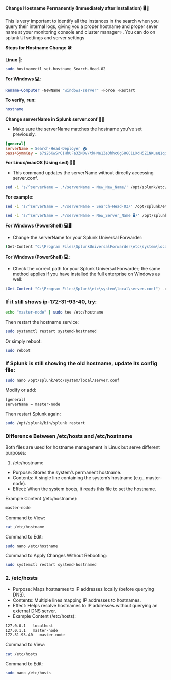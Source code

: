 
#### **Change Hostname Permanently (Immediately after Installation) 🖥️🔧**
This is very important to identify all the instances in the search when you query their internal logs, giving you a proper hostname and proper sever name at your monitoring console and cluster manager✨. You can do on splunk UI settings and server settings

**Steps for Hostname Change 🛠️**

**Linux 🐧:**
```sh
sudo hostnamectl set-hostname Search-Head-02
```

**For Windows 💻:**

```powershell
Rename-Computer -NewName "windows-server" -Force -Restart
```

**To verify, run:**

```sh
hostname
```

**Change serverName in Splunk server.conf 🔧📝**
- Make sure the serverName matches the hostname you’ve set previously.

```ini
[general]
serverName = Search-Head-Deployer 🏠
pass4SymmKey = $7$26KwSrCIHhUFa3ZN0V/tkHNe1Ze3hhcOgS8GC1LXdH5Z1NKueQ1qig==
```

**For Linux/macOS (Using sed) 🐧💡**
- This command updates the serverName without directly accessing server.conf.
```sh
sed -i 's/^serverName = .*/serverName = New_New_Name/' /opt/splunk/etc/system/local/server.conf
```

**For example:**
```sh
sed -i 's/^serverName = .*/serverName = Search-Head-03/' /opt/splunk/etc/system/local/server.conf
```

```sh
sed -i 's/^serverName = .*/serverName = New_Server_Name 🖥️/' /opt/splunkforwarder/etc/system/local/server.conf
```

**For Windows (PowerShell) 💻🖥️**
- Change the serverName for your Splunk Universal Forwarder:
```sh
(Get-Content "C:\Program Files\SplunkUniversalForwarder\etc\system\local\server.conf") -replace 'serverName = .*', 'serverName = New_Server_Name 🏢' | Set-Content "C:\Program Files\SplunkUniversalForwarder\etc\system\local\server.conf"
```


**For Windows (PowerShell) 💻:**
- Check the correct path for your Splunk Universal Forwarder; the same method applies if you have installed the full enterprise on Windows as well:

```powershell
(Get-Content "C:\Program Files\Splunk\etc\system\local\server.conf") -replace 'serverName = .*', 'serverName = New_Server_Name 🏢' | Set-Content "C:\Program Files\Splunk\etc\system\local\server.conf"
```


### If it still shows ip-172-31-93-40, try:
```sh
echo "master-node" | sudo tee /etc/hostname
```
Then restart the hostname service:
```sh
sudo systemctl restart systemd-hostnamed
```
Or simply reboot:
```sh
sudo reboot
```

### If Splunk is still showing the old hostname, update its config file:
```sh
sudo nano /opt/splunk/etc/system/local/server.conf
```
Modify or add:
```sh
[general]
serverName = master-node
```
Then restart Splunk again:
```sh
sudo /opt/splunk/bin/splunk restart
```

### Difference Between /etc/hosts and /etc/hostname

Both files are used for hostname management in Linux but serve different purposes:

1. /etc/hostname
- Purpose: Stores the system’s permanent hostname.
- Contents: A single line containing the system’s hostname (e.g., master-node).
- Effect: When the system boots, it reads this file to set the hostname.

Example Content (/etc/hostname):
```sh
master-node
```
Command to View:
```sh
cat /etc/hostname
```
Command to Edit:
```sh
sudo nano /etc/hostname
```
Command to Apply Changes Without Rebooting:
```sh
sudo systemctl restart systemd-hostnamed
```

### 2. /etc/hosts
- Purpose: Maps hostnames to IP addresses locally (before querying DNS).
- Contents: Multiple lines mapping IP addresses to hostnames.
- Effect: Helps resolve hostnames to IP addresses without querying an external DNS server.
- Example Content (/etc/hosts):
```sh
127.0.0.1   localhost
127.0.1.1   master-node
172.31.93.40   master-node
```
Command to View:
```sh
cat /etc/hosts
```
Command to Edit:
```sh
sudo nano /etc/hosts
```